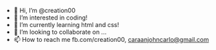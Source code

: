 - 👋 Hi, I’m @creation00
- 👀 I’m interested in coding!
- 🌱 I’m currently learning html and css!
- 💞️ I’m looking to collaborate on ...
- 📫 How to reach me fb.com/creation00, caraanjohncarlo@gmail.com

<!---
creation00/creation00 is a ✨ special ✨ repository because its `README.md` (this file) appears on your GitHub profile.
You can click the Preview link to take a look at your changes.
--->
